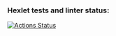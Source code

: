 ### Hexlet tests and linter status:
[![Actions Status](https://github.com/lguana13/qa-engineer-project-85/actions/workflows/hexlet-check.yml/badge.svg)](https://github.com/lguana13/qa-engineer-project-85/actions)